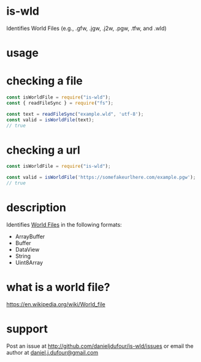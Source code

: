 # is-wld
Identifies World Files (e.g., .gfw, .jgw, .j2w, .pgw, .tfw, and .wld)

# usage
# checking a file
```javascript
const isWorldFile = require("is-wld");
const { readFileSync } = require("fs");

const text = readFileSync("example.wld", 'utf-8');
const valid = isWorldFile(text);
// true
```

# checking a url
```javascript
const isWorldFile = require("is-wld");

const valid = isWorldFile('https://somefakeurlhere.com/example.pgw');
// true
```

# description
Identifies [World Files](https://en.wikipedia.org/wiki/World_file) in the following formats:
 - ArrayBuffer
 - Buffer
 - DataView
 - String
 - Uint8Array

# what is a world file?
https://en.wikipedia.org/wiki/World_file

# support
Post an issue at http://github.com/danieljdufour/is-wld/issues or email the author at daniel.j.dufour@gmail.com